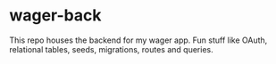 # wager-back

This repo houses the backend for my wager app. Fun stuff like OAuth, relational tables, seeds, migrations, routes and queries.
